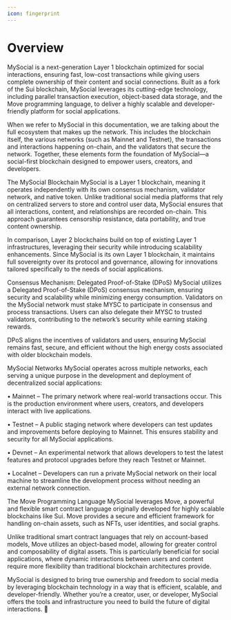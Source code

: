 ```yaml
---
icon: fingerprint
---
```


# Overview

MySocial is a next-generation Layer 1 blockchain optimized for social interactions, ensuring fast, low-cost transactions while giving users complete ownership of their content and social connections. Built as a fork of the Sui blockchain, MySocial leverages its cutting-edge technology, including parallel transaction execution, object-based data storage, and the Move programming language, to deliver a highly scalable and developer-friendly platform for social applications.

When we refer to MySocial in this documentation, we are talking about the full ecosystem that makes up the network. This includes the blockchain itself, the various networks (such as Mainnet and Testnet), the transactions and interactions happening on-chain, and the validators that secure the network. Together, these elements form the foundation of MySocial—a social-first blockchain designed to empower users, creators, and developers.

The MySocial Blockchain
MySocial is a Layer 1 blockchain, meaning it operates independently with its own consensus mechanism, validator network, and native token. Unlike traditional social media platforms that rely on centralized servers to store and control user data, MySocial ensures that all interactions, content, and relationships are recorded on-chain. This approach guarantees censorship resistance, data portability, and true content ownership.

In comparison, Layer 2 blockchains build on top of existing Layer 1 infrastructures, leveraging their security while introducing scalability enhancements. Since MySocial is its own Layer 1 blockchain, it maintains full sovereignty over its protocol and governance, allowing for innovations tailored specifically to the needs of social applications.

Consensus Mechanism: Delegated Proof-of-Stake (DPoS)
MySocial utilizes a Delegated Proof-of-Stake (DPoS) consensus mechanism, ensuring security and scalability while minimizing energy consumption. Validators on the MySocial network must stake MYSC to participate in consensus and process transactions. Users can also delegate their MYSC to trusted validators, contributing to the network’s security while earning staking rewards.

DPoS aligns the incentives of validators and users, ensuring MySocial remains fast, secure, and efficient without the high energy costs associated with older blockchain models.

MySocial Networks
MySocial operates across multiple networks, each serving a unique purpose in the development and deployment of decentralized social applications:

• Mainnet – The primary network where real-world transactions occur. This is the production environment where users, creators, and developers interact with live applications.

• Testnet – A public staging network where developers can test updates and improvements before deploying to Mainnet. This ensures stability and security for all MySocial applications.

• Devnet – An experimental network that allows developers to test the latest features and protocol upgrades before they reach Testnet or Mainnet.

• Localnet – Developers can run a private MySocial network on their local machine to streamline the development process without needing an external network connection.

The Move Programming Language
MySocial leverages Move, a powerful and flexible smart contract language originally developed for highly scalable blockchains like Sui. Move provides a secure and efficient framework for handling on-chain assets, such as NFTs, user identities, and social graphs.

Unlike traditional smart contract languages that rely on account-based models, Move utilizes an object-based model, allowing for greater control and composability of digital assets. This is particularly beneficial for social applications, where dynamic interactions between users and content require more flexibility than traditional blockchain architectures provide.

MySocial is designed to bring true ownership and freedom to social media by leveraging blockchain technology in a way that is efficient, scalable, and developer-friendly. Whether you’re a creator, user, or developer, MySocial offers the tools and infrastructure you need to build the future of digital interactions. 🚀
